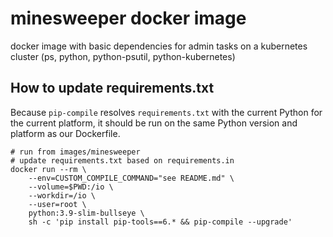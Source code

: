# minesweeper docker image

docker image with basic dependencies for admin tasks on a kubernetes cluster
(ps, python, python-psutil, python-kubernetes)

## How to update requirements.txt

Because `pip-compile` resolves `requirements.txt` with the current Python for
the current platform, it should be run on the same Python version and platform
as our Dockerfile.

```shell
# run from images/minesweeper
# update requirements.txt based on requirements.in
docker run --rm \
    --env=CUSTOM_COMPILE_COMMAND="see README.md" \
    --volume=$PWD:/io \
    --workdir=/io \
    --user=root \
    python:3.9-slim-bullseye \
    sh -c 'pip install pip-tools==6.* && pip-compile --upgrade'
```
